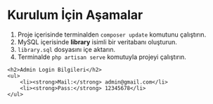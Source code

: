 <!DOCTYPE html>
<html lang="en">
<head>
    <meta charset="UTF-8">
    <meta name="viewport" content="width=device-width, initial-scale=1.0">
    <title>Project Setup</title>
</head>
<body>
    <h1>Kurulum İçin Aşamalar</h1>
    <ol>
        <li>Proje içerisinde terminalden <code>composer update</code> komutunu çalıştırın.</li>
        <li>MySQL içerisinde <strong>library</strong> isimli bir veritabanı oluşturun.</li>
        <li><code>library.sql</code> dosyasını içe aktarın.</li>
        <li>Terminalde <code>php artisan serve</code> komutuyla projeyi çalıştırın.</li>
    </ol>

    <h2>Admin Login Bilgileri</h2>
    <ul>
        <li><strong>Mail:</strong> admin@gmail.com</li>
        <li><strong>Pass:</strong> 12345678</li>
    </ul>
</body>
</html>
